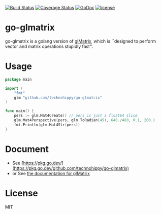 [![Build Status](https://secure.travis-ci.org/technohippy/go-glmatrix.png?branch=master)](http://travis-ci.org/technohippy/go-glmatrix)
[![Coverage Status](https://coveralls.io/repos/technohippy/go-glmatrix/badge.svg?branch=master)](https://coveralls.io/r/technohippy/go-glmatrix?branch=master)
[![GoDoc](https://godoc.org/github.com/technohippy/go-glmatrix?status.svg)](https://godoc.org/github.com/technohippy/go-glmatrix)
[![license](https://img.shields.io/badge/license-MIT-4183c4.svg)](https://github.com/technohippy/go-glmatrix/blob/master/LICENSE.txt)

# go-glmatrix

go-glmatrix is a golang version of [glMatrix](http://glmatrix.net/), which is ``designed to perform vector and matrix operations stupidly fast''.

# Usage

```go
package main

import (
	"fmt"
	glm "github.com/technohippy/go-glmatrix"
)

func main() {
	pers := glm.Mat4Create() // pers is just a float64 slice
	glm.Mat4Perspective(pers, glm.ToRadian(45), 640./480, 0.1, 200.)
	fmt.Println(glm.Mat4Str(pers))
}
```

# Document

- See [https://pkg.go.dev/](https://pkg.go.dev/github.com/technohippy/go-glmatrix)
- or See [the documentation for glMatrix](http://glmatrix.net/docs/)

# License

MIT